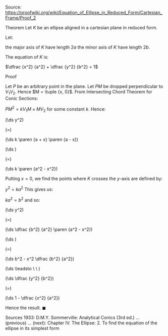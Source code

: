 # 

Source: https://proofwiki.org/wiki/Equation_of_Ellipse_in_Reduced_Form/Cartesian_Frame/Proof_2

Theorem
Let $K$ be an ellipse aligned in a cartesian plane in reduced form.

Let:

the major axis of $K$ have length $2 a$
the minor axis of $K$ have length $2 b$.

The equation of $K$ is:

$\dfrac {x^2} {a^2} + \dfrac {y^2} {b^2} = 1$


Proof


Let $P$ be an arbitrary point in the plane.
Let $PM$ be dropped perpendicular to $V_1 V_2$.
Hence $M = \tuple {x, 0}$.
From Intersecting Chord Theorem for Conic Sections:

$PM^2 = k V_1 M \times M V_2$
for some constant $k$.
Hence:














\(\ds y^2\)

\(=\)







\(\ds k \paren {a + x} \paren {a - x}\)




















\(\ds \)

\(=\)







\(\ds k \paren {a^2 - x^2}\)









Putting $x = 0$, we find the points where $K$ crosses the $y$-axis are defined by:

$y^2 = k a^2$
This gives us:

$k a^2 = b^2$
and so:














\(\ds y^2\)

\(=\)







\(\ds \dfrac {b^2} {a^2} \paren {a^2 - x^2}\)




















\(\ds \)

\(=\)







\(\ds b^2 - x^2 \dfrac {b^2} {a^2}\)














\(\ds \leadsto \ \ \)





\(\ds \dfrac {y^2} {b^2}\)

\(=\)







\(\ds 1 - \dfrac {x^2} {a^2}\)









Hence the result.
$\blacksquare$


Sources
1933: D.M.Y. Sommerville: Analytical Conics (3rd ed.) ... (previous) ... (next): Chapter $\text {IV}$. The Ellipse: $2$. To find the equation of the ellipse in its simplest form




